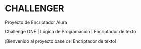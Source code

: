 # CHALLENGER
Proyecto de Encriptador Alura


Challenge ONE | Lógica de Programación | Encriptador de texto


¡Bienvenido al proyecto base del Encriptador de texto!
